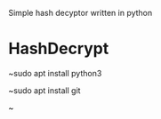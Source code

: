 Simple hash decyptor written in python


# HashDecrypt

~sudo apt install python3

~sudo apt install git

~
